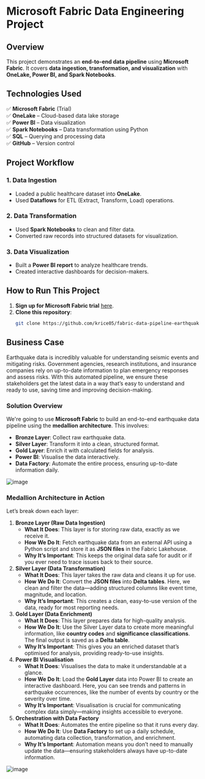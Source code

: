 # Microsoft Fabric Data Engineering Project  

## Overview  
This project demonstrates an **end-to-end data pipeline** using **Microsoft Fabric**. It covers **data ingestion, transformation, and visualization** with **OneLake, Power BI, and Spark Notebooks**.  

## Technologies Used  
✅ **Microsoft Fabric** (Trial)  
✅ **OneLake** – Cloud-based data lake storage  
✅ **Power BI** – Data visualization  
✅ **Spark Notebooks** – Data transformation using Python  
✅ **SQL** – Querying and processing data  
✅ **GitHub** – Version control  

## Project Workflow  
### **1. Data Ingestion**  
- Loaded a public healthcare dataset into **OneLake**.  
- Used **Dataflows** for ETL (Extract, Transform, Load) operations.  

### **2. Data Transformation**  
- Used **Spark Notebooks** to clean and filter data.  
- Converted raw records into structured datasets for visualization.  

### **3. Data Visualization**  
- Built a **Power BI report** to analyze healthcare trends.  
- Created interactive dashboards for decision-makers.  

## How to Run This Project  
1. **Sign up for Microsoft Fabric trial** [here](https://app.fabric.microsoft.com/home?experience=fabric-developer).  
2. **Clone this repository**:  
   ```sh
   git clone https://github.com/krice05/fabric-data-pipeline-earthquake.git

## Business Case

Earthquake data is incredibly valuable for understanding seismic events and mitigating risks. Government agencies, research institutions, and insurance companies rely on up-to-date information to plan emergency responses and assess risks. With this automated pipeline, we ensure these stakeholders get the latest data in a way that’s easy to understand and ready to use, saving time and improving decision-making.

### Solution Overview

We're going to use **Microsoft Fabric** to build an end-to-end earthquake data pipeline using the **medallion architecture**. This involves:

- **Bronze Layer**: Collect raw earthquake data.
- **Silver Layer**: Transform it into a clean, structured format.
- **Gold Layer**: Enrich it with calculated fields for analysis.
- **Power BI**: Visualise the data interactively.
- **Data Factory**: Automate the entire process, ensuring up-to-date information daily.

![image](https://github.com/user-attachments/assets/1d87bdea-2005-43f1-803f-9af21a22068a)

### Medallion Architecture in Action

Let’s break down each layer:

1. **Bronze Layer (Raw Data Ingestion)**
    - **What It Does**: This layer is for storing raw data, exactly as we receive it.
    - **How We Do It**: Fetch earthquake data from an external API using a Python script and store it as **JSON files** in the Fabric Lakehouse.
    - **Why It’s Important**: This keeps the original data safe for audit or if you ever need to trace issues back to their source.
2. **Silver Layer (Data Transformation)**
    - **What It Does**: This layer takes the raw data and cleans it up for use.
    - **How We Do It**: Convert the **JSON files** into **Delta tables**. Here, we clean and filter the data—adding structured columns like event time, magnitude, and location.
    - **Why It’s Important**: This creates a clean, easy-to-use version of the data, ready for most reporting needs.
3. **Gold Layer (Data Enrichment)**
    - **What It Does**: This layer prepares data for high-quality analysis.
    - **How We Do It**: Use the Silver Layer data to create more meaningful information, like **country codes** and **significance classifications**. The final output is saved as a **Delta table**.
    - **Why It’s Important**: This gives you an enriched dataset that’s optimised for analysis, providing ready-to-use insights.
4. **Power BI Visualisation**
    - **What It Does**: Visualises the data to make it understandable at a glance.
    - **How We Do It**: Load the **Gold Layer** data into Power BI to create an interactive dashboard. Here, you can see trends and patterns in earthquake occurrences, like the number of events by country or the severity over time.
    - **Why It’s Important**: Visualisation is crucial for communicating complex data simply—making insights accessible to everyone.
5. **Orchestration with Data Factory**
    - **What It Does**: Automates the entire pipeline so that it runs every day.
    - **How We Do It**: Use **Data Factory** to set up a daily schedule, automating data collection, transformation, and enrichment.
    - **Why It’s Important**: Automation means you don’t need to manually update the data—ensuring stakeholders always have up-to-date information.

![image](https://github.com/user-attachments/assets/795bb864-da01-428f-bd1b-d21cfe65390a)
